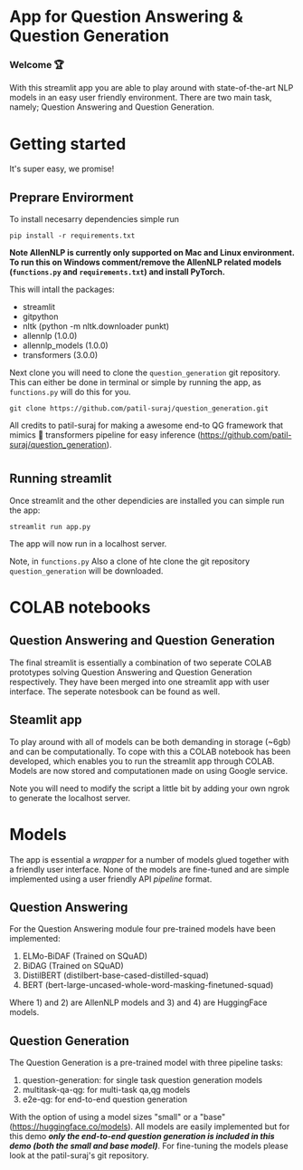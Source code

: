 # App for Question Answering & Question Generation

### Welcome 🏆
With this streamlit app you are able to play around with state-of-the-art NLP models in an easy user friendly environment. There are two main task, namely; Question Answering and Question Generation. 

# Getting started 
It's super easy, we promise!

## Preprare Envirorment
To install necesarry dependencies simple run
```
pip install -r requirements.txt
```
**Note AllenNLP is currently only supported on Mac and Linux environment. To run this on Windows comment/remove the AllenNLP related models (```functions.py``` and ```requirements.txt```) and install PyTorch.**

This will intall the packages: 
- streamlit 
- gitpython
- nltk (python -m nltk.downloader punkt)
- allennlp (1.0.0)
- allennlp_models (1.0.0)
- transformers (3.0.0)

Next clone you will need to clone the ```question_generation``` git repository. This can either be done in terminal or simple by running the app, as ```functions.py``` will do this for you.

```
git clone https://github.com/patil-suraj/question_generation.git
```

All credits to patil-suraj for making a awesome end-to QG framework that mimics 🤗 transformers pipeline for easy inference (https://github.com/patil-suraj/question_generation). 

# ##############################################################################

## Running streamlit 

Once streamlit and the other dependicies are installed you can simple run the app:
```
streamlit run app.py
```

The app will now run in a localhost server.

Note, in ```functions.py``` Also a clone of hte clone the git repository `question_generation` will be downloaded. 

# ##############################################################################

# COLAB notebooks

## Question Answering and Question Generation
The final streamlit is essentially a combination of two seperate COLAB prototypes solving Question Answering and Question Generation respectively. They have been merged into one streamlit app with user interface. The seperate notesbook can be found as well. 

## Steamlit app
To play around with all of models can be both demanding in storage (~6gb) and can be computationally. To cope with this a COLAB notebook has been developed, which enables you to run the streamlit app through COLAB. Models are now stored and computationen made on using Google service. 

Note you will need to modify the script a little bit by adding your own ngrok to generate the localhost server.

# ##############################################################################

# Models
The app is essential a *wrapper* for a number of models glued together with a friendly user interface. None of the models are fine-tuned and are simple implemented using a user friendly API *pipeline* format.

## Question Answering
For the Question Answering module four pre-trained models have been implemented:
1. ELMo-BiDAF (Trained on SQuAD) 
2. BiDAG (Trained on SQuAD)
3. DistilBERT (distilbert-base-cased-distilled-squad)
4. BERT (bert-large-uncased-whole-word-masking-finetuned-squad)

Where 1) and 2) are AllenNLP models and 3) and 4) are HuggingFace models. 

## Question Generation
The Question Generation is a pre-trained model with three pipeline tasks:
1. question-generation: for single task question generation models
2. multitask-qa-qg: for multi-task qa,qg models
3. e2e-qg: for end-to-end question generation

With the option of using a model sizes "small" or a "base" (https://huggingface.co/models). All models are easily implemented but for this demo ***only the end-to-end question generation is included in this demo (both the small and base model)***. For fine-tuning the models please look at the patil-suraj's git repository. 

